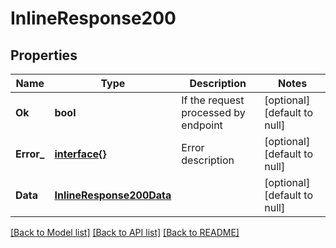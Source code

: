 # InlineResponse200

## Properties
Name | Type | Description | Notes
------------ | ------------- | ------------- | -------------
**Ok** | **bool** | If the request processed by endpoint | [optional] [default to null]
**Error_** | [**interface{}**](interface{}.md) | Error description | [optional] [default to null]
**Data** | [**InlineResponse200Data**](inline_response_200_data.md) |  | [optional] [default to null]

[[Back to Model list]](../README.md#documentation-for-models) [[Back to API list]](../README.md#documentation-for-api-endpoints) [[Back to README]](../README.md)


